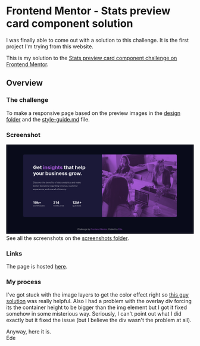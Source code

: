 # Frontend Mentor - Stats preview card component solution

I was finally able to come out with a solution to this challenge. It is the first project I'm trying from this website.

This is my solution to the [Stats preview card component challenge on Frontend Mentor](https://www.frontendmentor.io/challenges/stats-preview-card-component-8JqbgoU62).


## Overview

### The challenge

To make a responsive page based on the preview images in the [design folder](./design/) and the [style-guide.md](./design/style-guide.md) file.

### Screenshot
![](./screenshots/desktop.png)
See all the screenshots on the [screenshots folder](./screenshots/).

### Links

The page is hosted [here]().

### My process

I've got stuck with the image layers to get the color effect right so [this guy solution](https://www.youtube.com/watch?v=zaHdmJf_ld4) was really helpful. Also I had a problem with the overlay div forcing its the container height to be bigger than the img element but I got it fixed somehow in some misterious way. Seriously, I can't point out what I did exactly but it fixed the issue (but I believe the div wasn't the problem at all).

Anyway, here it is.\
Éde